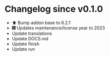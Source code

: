# Changelog since v0.1.0
- ⬆️ Bump addon base to 6.2.1 
- 🎆 Updates maintenance/license year to 2023 
- Update translations 
- Update DOCS.md 
- Update finish 
- Update run 

